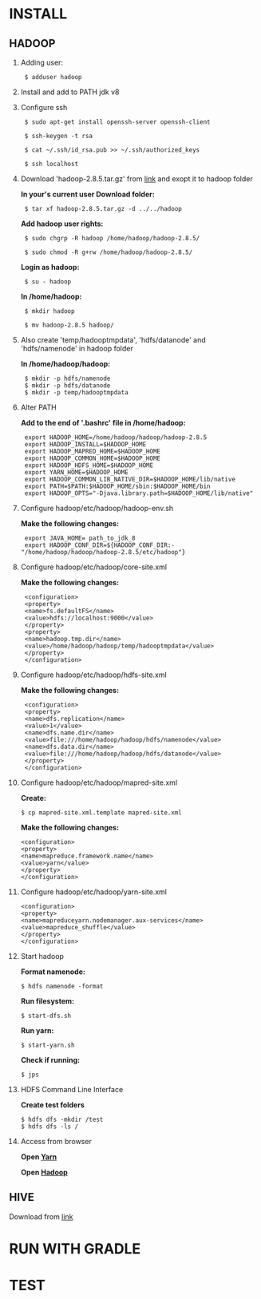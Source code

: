 # INSTALL

## HADOOP

1. Adding user:

		$ adduser hadoop

2. Install and add to PATH jdk v8

3. Configure ssh

		$ sudo apt-get install openssh-server openssh-client

		$ ssh-keygen -t rsa

		$ cat ~/.ssh/id_rsa.pub >> ~/.ssh/authorized_keys

		$ ssh localhost

4. Download 'hadoop-2.8.5.tar.gz' from [link](https://archive.apache.org/dist/hadoop/common/hadoop-2.8.5/) and exopt it to hadoop folder

	**In your's current user Download folder:**

		$ tar xf hadoop-2.8.5.tar.gz -d ../../hadoop
	
	**Add hadoop user rights:**

		$ sudo chgrp -R hadoop /home/hadoop/hadoop-2.8.5/

		$ sudo chmod -R g+rw /home/hadoop/hadoop-2.8.5/

	**Login as hadoop:**

		$ su - hadoop 

	**In /home/hadoop:**

		$ mkdir hadoop

		$ mv hadoop-2.8.5 hadoop/
		

5. Also create 'temp/hadooptmpdata', 'hdfs/datanode' and 'hdfs/namenode' in hadoop folder

	**In /home/hadoop/hadoop:**

		$ mkdir -p hdfs/namenode
		$ mkdir -p hdfs/datanode
		$ mkdir -p temp/hadooptmpdata

6. Alter PATH

	**Add to the end of '.bashrc' file in /home/hadoop:**

		export HADOOP_HOME=/home/hadoop/hadoop/hadoop-2.8.5
		export HADOOP_INSTALL=$HADOOP_HOME
		export HADOOP_MAPRED_HOME=$HADOOP_HOME
		export HADOOP_COMMON_HOME=$HADOOP_HOME
		export HADOOP_HDFS_HOME=$HADOOP_HOME
		export YARN_HOME=$HADOOP_HOME
		export HADOOP_COMMON_LIB_NATIVE_DIR=$HADOOP_HOME/lib/native
		export PATH=$PATH:$HADOOP_HOME/sbin:$HADOOP_HOME/bin
		export HADOOP_OPTS="-Djava.library.path=$HADOOP_HOME/lib/native"

7. Configure hadoop/etc/hadoop/hadoop-env.sh

	**Make the following changes:**

		export JAVA_HOME= path_to_jdk_8
		export HADOOP_CONF_DIR=${HADOOP_CONF_DIR:-"/home/hadoop/hadoop/hadoop-2.8.5/etc/hadoop"}

8. Configure hadoop/etc/hadoop/core-site.xml

	**Make the following changes:**

		<configuration>
		<property>
		<name>fs.defaultFS</name>
		<value>hdfs://localhost:9000</value>
		</property>
		<property>
		<name>hadoop.tmp.dir</name>
		<value>/home/hadoop/hadoop/temp/hadooptmpdata</value>
		</property>
		</configuration>

9. Configure hadoop/etc/hadoop/hdfs-site.xml

	**Make the following changes:**

		<configuration>
		<property>
		<name>dfs.replication</name>
		<value>1</value>
		<name>dfs.name.dir</name>
		<value>file:///home/hadoop/hadoop/hdfs/namenode</value>
		<name>dfs.data.dir</name>
		<value>file:///home/hadoop/hadoop/hdfs/datanode</value>
		</property>
		</configuration>

10. Configure hadoop/etc/hadoop/mapred-site.xml

	**Create:**

		$ cp mapred-site.xml.template mapred-site.xml

	**Make the following changes:**

		<configuration>
		<property>
		<name>mapreduce.framework.name</name>
		<value>yarn</value>
		</property>
		</configuration>

11. Configure hadoop/etc/hadoop/yarn-site.xml

		<configuration>
		<property>
		<name>mapreduceyarn.nodemanager.aux-services</name>
		<value>mapreduce_shuffle</value>
		</property>
		</configuration>

12. Start hadoop
	
	**Format namenode:**

		$ hdfs namenode -format

	**Run filesystem:**

		$ start-dfs.sh

	**Run yarn:**

		$ start-yarn.sh

	**Check if running:**

		$ jps

13. HDFS Command Line Interface

	**Create test folders**

		$ hdfs dfs -mkdir /test
		$ hdfs dfs -ls /



14. Access from browser
	
	**Open [Yarn](0.0.0.0:50070)**

	**Open [Hadoop](0.0.0.0:8088)**
	
## HIVE


Download from [link](http://apache-mirror.rbc.ru/pub/apache/hive/stable-2/)

# RUN WITH GRADLE 



# TEST 

